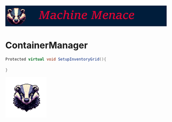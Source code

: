 ![banner](https://github.com/williamjseim/williamjseim/blob/main/Documentation/MarkdownBanner.png)
# ContainerManager
```c#
Protected virtual void SetupInventoryGrid(){
    
}

```

![Watermark](https://github.com/williamjseim/williamjseim/blob/main/Documentation/MarkDownWatermark.png)